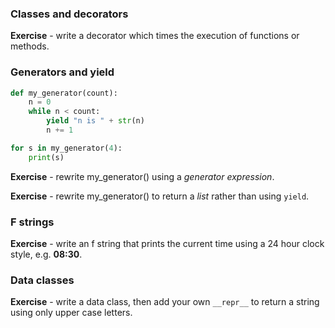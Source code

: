### Classes and decorators

**Exercise** - write a decorator which times the execution of functions or methods.

### Generators and yield

```python
def my_generator(count):
    n = 0
    while n < count:
        yield "n is " + str(n)
        n += 1

for s in my_generator(4):
    print(s)
```

**Exercise** - rewrite my_generator() using a *generator expression*.

**Exercise** - rewrite my_generator() to return a *list* rather than using `yield`.

### F strings

**Exercise** - write an f string that prints the current time
using a 24 hour clock style, e.g. **08:30**.

### Data classes

**Exercise** - write a data class, then add your
own `__repr__` to return a string using
only upper case letters.
